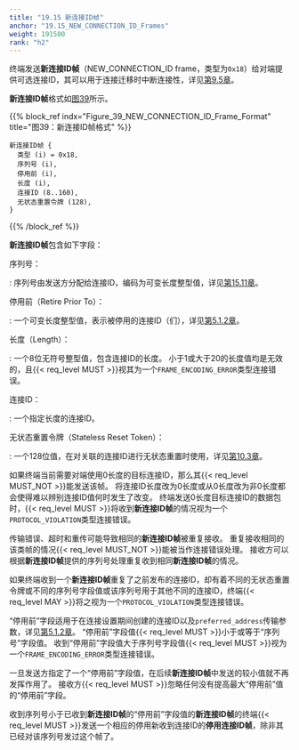 ```yaml
---
title: "19.15 新连接ID帧"
anchor: "19.15_NEW_CONNECTION_ID_Frames"
weight: 191500
rank: "h2"
---
```


终端发送**新连接ID帧**（NEW_CONNECTION_ID frame，类型为`0x18`）给对端提供可选连接ID，其可以用于连接迁移时中断连接性，详见[第9.5章]()。

**新连接ID帧**格式如[图39](#Figure_39_NEW_CONNECTION_ID_Frame_Format)所示。

{{% block_ref
    indx="Figure_39_NEW_CONNECTION_ID_Frame_Format"
    title="图39：新连接ID帧格式" %}}

```
新连接ID帧 {
  类型 (i) = 0x18,
  序列号 (i),
  停用前 (i),
  长度 (i),
  连接ID (8..160),
  无状态重置令牌 (128),
}
```

{{% /block_ref %}}

**新连接ID帧**包含如下字段：

序列号：

:   序列号由发送方分配给连接ID，编码为可变长度整型值，详见[第15.11章]()。


停用前（Retire Prior To）：

:   一个可变长度整型值，表示被停用的连接ID（们），详见[第5.1.2章]()。

长度（Length）：

:   一个8位无符号整型值，包含连接ID的长度。
    小于1或大于20的长度值均是无效的，且{{< req_level MUST >}}视其为一个`FRAME_ENCODING_ERROR`类型连接错误。

连接ID：

:   一个指定长度的连接ID。

无状态重置令牌（Stateless Reset Token）：

:   一个128位值，在对关联的连接ID进行无状态重置时使用，详见[第10.3章]()。

如果终端当前需要对端使用0长度的目标连接ID，那么其{{< req_level MUST_NOT >}}能发送该帧。
将连接ID长度改为0长度或从0长度改为非0长度都会使得难以辨别连接ID值何时发生了改变。
终端发送0长度目标连接ID的数据包时，{{< req_level MUST >}}将收到**新连接ID帧**的情况视为一个`PROTOCOL_VIOLATION`类型连接错误。

传输错误、超时和重传可能导致相同的**新连接ID帧**被重复接收。
重复接收相同的该类帧的情况{{< req_level MUST_NOT >}}能被当作连接错误处理。
接收方可以根据**新连接ID帧**提供的序列号处理重复收到相同**新连接ID帧**的情况。

如果终端收到一个**新连接ID帧**重复了之前发布的连接ID，却有着不同的无状态重置令牌或不同的序列号字段值或该序列号用于其他不同的连接ID，终端{{< req_level MAY >}}将之视为一个`PROTOCOL_VIOLATION`类型连接错误。

“停用前”字段适用于在连接设置期间创建的连接ID以及`preferred_address`传输参数，详见[第5.1.2章]()。
“停用前”字段值{{< req_level MUST >}}小于或等于“序列号”字段值。
收到“停用前”字段值大于序列号字段值{{< req_level MUST >}}视为一个`FRAME_ENCODING_ERROR`类型连接错误。

一旦发送方指定了一个“停用前”字段值，在后续**新连接ID帧**中发送的较小值就不再发挥作用了。
接收方{{< req_level MUST >}}忽略任何没有提高最大“停用前”值的“停用前”字段。

收到序列号小于已收到**新连接ID帧**的“停用前”字段值的**新连接ID帧**的终端{{< req_level MUST >}}发送一个相应的停用新收到连接ID的**停用连接ID帧**，除非其已经对该序列号发过这个帧了。
